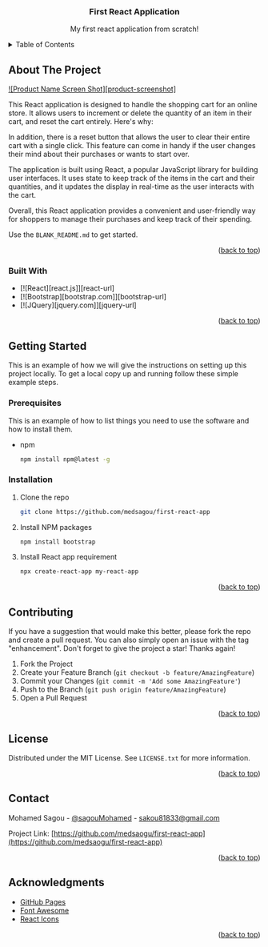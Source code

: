 

<!-- PROJECT LOGO -->
<br />
<div align="center">
  <h3 align="center">First React Application</h3>

  <p align="center">
    My first react application from scratch!
    <br />
    
   
  </p>
</div>

<!-- TABLE OF CONTENTS -->
<details>
  <summary>Table of Contents</summary>
  <ol>
    <li>
      <a href="#about-the-project">About The Project</a>
      <ul>
        <li><a href="#built-with">Built With</a></li>
      </ul>
    </li>
    <li>
      <a href="#installation">Installation</a>
    </li>
    <li><a href="#license">License</a></li>
    <li><a href="#contact">Contact</a></li>
    <li><a href="#acknowledgments">Acknowledgments</a></li>
  </ol>
</details>

<!-- ABOUT THE PROJECT -->

## About The Project

[![Product Name Screen Shot][product-screenshot]](https://example.com)

This React application is designed to handle the shopping cart for an online store. It allows users to increment or delete the quantity of an item in their cart, and reset the cart entirely.
Here's why:

In addition, there is a reset button that allows the user to clear their entire cart with a single click. This feature can come in handy if the user changes their mind about their purchases or wants to start over.

The application is built using React, a popular JavaScript library for building user interfaces. It uses state to keep track of the items in the cart and their quantities, and it updates the display in real-time as the user interacts with the cart.

Overall, this React application provides a convenient and user-friendly way for shoppers to manage their purchases and keep track of their spending.

Use the `BLANK_README.md` to get started.

<p align="right">(<a href="#readme-top">back to top</a>)</p>

### Built With

- [![React][react.js]][react-url]
- [![Bootstrap][bootstrap.com]][bootstrap-url]
- [![JQuery][jquery.com]][jquery-url]

<p align="right">(<a href="#readme-top">back to top</a>)</p>

<!-- GETTING STARTED -->

## Getting Started

This is an example of how we will give the instructions on setting up this project locally.
To get a local copy up and running follow these simple example steps.

### Prerequisites

This is an example of how to list things you need to use the software and how to install them.

- npm
  ```sh
  npm install npm@latest -g
  ```

### Installation

1. Clone the repo
   ```sh
   git clone https://github.com/medsagou/first-react-app
   ```
3. Install NPM packages
   ```sh
   npm install bootstrap
   ```
4. Install React app requirement
   ```sh
   npx create-react-app my-react-app
   ```

<p align="right">(<a href="#readme-top">back to top</a>)</p>

<!-- USAGE EXAMPLES -->


<!-- ROADMAP -->


<!-- CONTRIBUTING -->

## Contributing



If you have a suggestion that would make this better, please fork the repo and create a pull request. You can also simply open an issue with the tag "enhancement".
Don't forget to give the project a star! Thanks again!

1. Fork the Project
2. Create your Feature Branch (`git checkout -b feature/AmazingFeature`)
3. Commit your Changes (`git commit -m 'Add some AmazingFeature'`)
4. Push to the Branch (`git push origin feature/AmazingFeature`)
5. Open a Pull Request

<p align="right">(<a href="#readme-top">back to top</a>)</p>

<!-- LICENSE -->

## License

Distributed under the MIT License. See `LICENSE.txt` for more information.

<p align="right">(<a href="#readme-top">back to top</a>)</p>

<!-- CONTACT -->

## Contact

Mohamed Sagou - [@sagouMohamed](https://twitter.com/sagouMohamed) - sakou81833@gmail.com

Project Link: [https://github.com/medsaogu/first-react-app](https://github.com/medsaogu/first-react-app)

<p align="right">(<a href="#readme-top">back to top</a>)</p>

<!-- ACKNOWLEDGMENTS -->

## Acknowledgments


- [GitHub Pages](https://pages.github.com)
- [Font Awesome](https://fontawesome.com)
- [React Icons](https://react-icons.github.io/react-icons/search)

<p align="right">(<a href="#readme-top">back to top</a>)</p>


